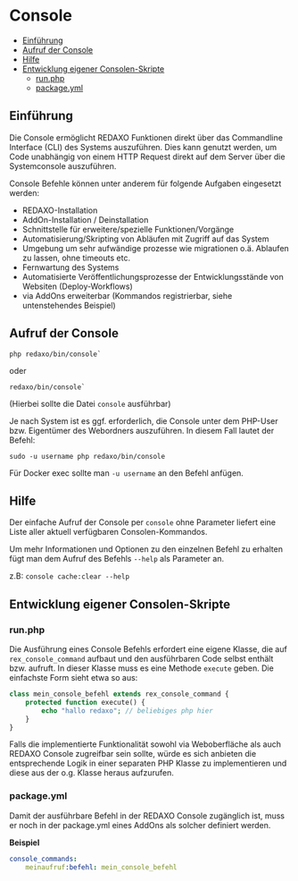 # Console

- [Einführung](#einfuehrung)
- [Aufruf der Console](#aufruf)
- [Hilfe](#hilfe)
- [Entwicklung eigener Consolen-Skripte](#dev)
  - [run.php](#run)
  - [package.yml](#package)

<a name="einfuehrung"></a>
## Einführung

Die Console ermöglicht REDAXO Funktionen direkt über das Commandline Interface (CLI) des Systems auszuführen. Dies kann genutzt werden, um Code unabhängig von einem HTTP Request direkt auf dem Server über die Systemconsole auszuführen.

Console Befehle können unter anderem für folgende Aufgaben eingesetzt werden:

- REDAXO-Installation
- AddOn-Installation / Deinstallation
- Schnittstelle für erweitere/spezielle Funktionen/Vorgänge
- Automatisierung/Skripting von Abläufen mit Zugriff auf das System
- Umgebung um sehr aufwändige prozesse wie migrationen o.ä. Ablaufen zu lassen, ohne timeouts etc.
- Fernwartung des Systems
- Automatisierte Veröffentlichungsprozesse der Entwicklungsstände von Websiten (Deploy-Workflows) 
- via AddOns erweiterbar (Kommandos registrierbar, siehe untenstehendes Beispiel)


<a name="aufruf"></a>
## Aufruf der Console

```
php redaxo/bin/console` 
```

oder

```
redaxo/bin/console`
```
(Hierbei sollte die Datei `console` ausführbar)

Je nach System ist es ggf. erforderlich, die Console unter dem PHP-User bzw. Eigentümer des Webordners auszuführen. In diesem Fall lautet der Befehl: 

```
sudo -u username php redaxo/bin/console
```

Für Docker exec sollte man `-u username` an den Befehl anfügen.  

<a name="hilfe"></a>
## Hilfe

Der einfache Aufruf der Console per `console` ohne Parameter liefert eine Liste aller 
aktuell verfügbaren Consolen-Kommandos. 

Um mehr Informationen und Optionen zu den einzelnen Befehl zu erhalten fügt man dem Aufruf des Befehls `--help` als Parameter an.

z.B: `console cache:clear --help`

<a name="dev"></a>
## Entwicklung eigener Consolen-Skripte

<a name="run"></a>
### run.php

Die Ausführung eines Console Befehls erfordert eine eigene Klasse, die auf `rex_console_command` aufbaut und den ausführbaren Code selbst enthält bzw. aufruft. In dieser Klasse muss es eine Methode `execute` geben. Die einfachste Form sieht etwa so aus:

```php
class mein_console_befehl extends rex_console_command {
    protected function execute() {
        echo "hallo redaxo"; // beliebiges php hier
    }
}
```

Falls die implementierte Funktionalität sowohl via Weboberfläche als auch REDAXO Console zugreifbar sein sollte, würde es sich anbieten die entsprechende Logik in einer separaten PHP Klasse zu implementieren und diese aus der o.g. Klasse heraus aufzurufen.

<a name="package"></a>
### package.yml

Damit der ausführbare Befehl in der REDAXO Console zugänglich ist, muss er noch in der package.yml eines AddOns als solcher definiert werden.

**Beispiel**

```yml
console_commands:
    meinaufruf:befehl: mein_console_befehl
```

